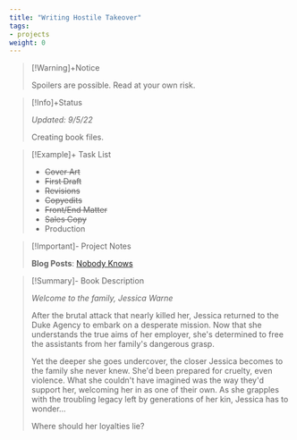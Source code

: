 ```yaml
---
title: "Writing Hostile Takeover"
tags:
- projects
weight: 0
---
```


>[!Warning]+Notice
>
> Spoilers are possible. Read at your own risk.


> [!Info]+Status
>
>*Updated: 9/5/22*
 >
> Creating book files.

>[!Example]+ Task List
>
> * ~~Cover Art~~
> * ~~First Draft~~
> * ~~Revisions~~
> * ~~Copyedits~~
> * ~~Front/End Matter~~
> * ~~Sales Copy~~
> * Production

>[!Important]- Project Notes
>
> **Blog Posts**:
>[Nobody Knows](https://blog.literary.monster/post/nobody-knows/)

>[!Summary]- Book Description
> 
> *_Welcome to the family, Jessica Warne_*  
> 
>After the brutal attack that nearly killed her, Jessica returned to the Duke Agency to embark on a desperate mission. Now that she understands the true aims of her employer, she's determined to free the assistants from her family's dangerous grasp. 
>
> Yet the deeper she goes undercover, the closer Jessica becomes to the family she never knew. She'd been prepared for cruelty, even violence. What she couldn't  have imagined was the way they'd support her, welcoming her in as one of their own. As she grapples with the troubling legacy left by generations of her kin, Jessica has to wonder...
> 
> Where should her loyalties lie?
> 






